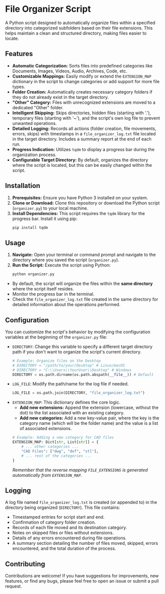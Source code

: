 # File Organizer Script

A Python script designed to automatically organize files within a specified directory into categorized subfolders based on their file extensions. This helps maintain a clean and structured directory, making files easier to locate.

## Features

* **Automatic Categorization:** Sorts files into predefined categories like Documents, Images, Videos, Audio, Archives, Code, etc.
* **Customizable Mappings:** Easily modify or extend the `EXTENSION_MAP` dictionary in the script to change categories or add support for more file types.
* **Folder Creation:** Automatically creates necessary category folders if they do not already exist in the target directory.
* **"Other" Category:** Files with unrecognized extensions are moved to a dedicated "Other" folder.
* **Intelligent Skipping:** Skips directories, hidden files (starting with '.'), temporary files (starting with '~'), and the script's own log file to prevent unwanted operations.
* **Detailed Logging:** Records all actions (folder creation, file movements, errors, skips) with timestamps in a `file_organizer_log.txt` file located in the target directory. Includes a summary report at the end of each run.
* **Progress Indication:** Utilizes `tqdm` to display a progress bar during the organization process.
* **Configurable Target Directory:** By default, organizes the directory where the script is located, but this can be easily changed within the script.

## Installation

1.  **Prerequisites:** Ensure you have Python 3 installed on your system.
2.  **Clone or Download:** Clone this repository or download the Python script (`organizer.py`) to your local machine.
3.  **Install Dependencies:** This script requires the `tqdm` library for the progress bar. Install it using pip:
    ```bash
    pip install tqdm
    ```

## Usage

1.  **Navigate:** Open your terminal or command prompt and navigate to the directory where you saved the script (`organizer.py`).
2.  **Run the Script:** Execute the script using Python:
    ```bash
    python organizer.py
    ```

* By default, the script will organize the files within the **same directory** where the script itself resides.
* Monitor the progress bar in the terminal.
* Check the `file_organizer_log.txt` file created in the same directory for detailed information about the operations performed.

## Configuration

You can customize the script's behavior by modifying the configuration variables at the beginning of the `organizer.py` file:

* `DIRECTORY`: Change this variable to specify a different target directory path if you don't want to organize the script's current directory.
    ```python
    # Example: Organize files on the Desktop
    # DIRECTORY = "/path/to/your/Desktop" # Linux/macOS
    # DIRECTORY = "C:\\Users\\YourUser\\Desktop" # Windows
    DIRECTORY = os.path.dirname(os.path.abspath(__file__)) # Default
    ```
* `LOG_FILE`: Modify the path/name for the log file if needed.
    ```python
    LOG_FILE = os.path.join(DIRECTORY, "file_organizer_log.txt")
    ```
* `EXTENSION_MAP`: This dictionary defines the core logic.
    * **Add new extensions:** Append the extension (lowercase, without the dot) to the list associated with an existing category.
    * **Add new categories:** Add a new key-value pair, where the key is the category name (which will be the folder name) and the value is a list of associated extensions.
    ```python
    # Example: Adding a new category for CAD files
    EXTENSION_MAP: Dict[str, List[str]] = {
        # ... other categories ...
        "CAD Files": ["dwg", "dxf", "stl"],
        # ... rest of the categories ...
    }
    ```
    *Remember that the reverse mapping `FILE_EXTENSIONS` is generated automatically from `EXTENSION_MAP`.*

## Logging

A log file named `file_organizer_log.txt` is created (or appended to) in the directory being organized (`DIRECTORY`). This file contains:

* Timestamped entries for script start and end.
* Confirmation of category folder creation.
* Records of each file moved and its destination category.
* Notes on skipped files or files without extensions.
* Details of any errors encountered during file operations.
* A summary section detailing the number of files moved, skipped, errors encountered, and the total duration of the process.

## Contributing

Contributions are welcome! If you have suggestions for improvements, new features, or find any bugs, please feel free to open an issue or submit a pull request.